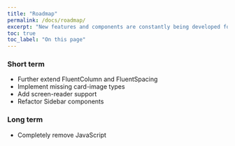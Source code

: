 ```yaml
---
title: "Roadmap"
permalink: /docs/roadmap/
excerpt: "New features and components are constantly being developed for Blazorise and here you can see some of the long-term plans."
toc: true
toc_label: "On this page"
---
```


### Short term

- Further extend FluentColumn and FluentSpacing
- Implement missing card-image types
- Add screen-reader support
- Refactor Sidebar components

### Long term

- Completely remove JavaScript